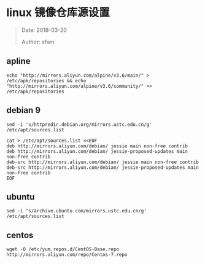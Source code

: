 # linux 镜像仓库源设置

> Date: 2018-03-20
>
> Author: sfwn

## apline
```text
echo "http://mirrors.aliyun.com/alpine/v3.6/main/" > /etc/apk/repositories && echo "http://mirrors.aliyun.com/alpine/v3.6/community/" >> /etc/apk/repositories
```

## debian 9
```text
sed -i 's/httpredir.debian.org/mirrors.ustc.edu.cn/g' /etc/apt/sources.list
```

```text
cat > /etc/apt/sources.list <<EOF
deb http://mirrors.aliyun.com/debian/ jessie main non-free contrib
deb http://mirrors.aliyun.com/debian/ jessie-proposed-updates main non-free contrib
deb-src http://mirrors.aliyun.com/debian/ jessie main non-free contrib
deb-src http://mirrors.aliyun.com/debian/ jessie-proposed-updates main non-free contrib
EOF
```

## ubuntu
```text
sed -i 's/archive.ubuntu.com/mirrors.ustc.edu.cn/g' /etc/apt/sources.list
```

## centos
```text
wget -O /etc/yum.repos.d/CentOS-Base.repo http://mirrors.aliyun.com/repo/Centos-7.repo
```